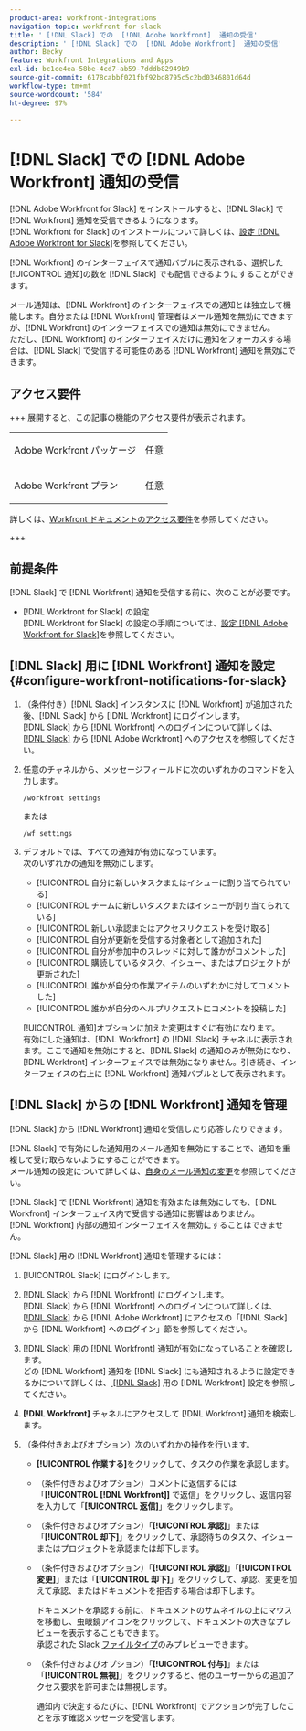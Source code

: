 ```yaml
---
product-area: workfront-integrations
navigation-topic: workfront-for-slack
title: ' [!DNL Slack] での  [!DNL Adobe Workfront]  通知の受信'
description: ' [!DNL Slack] での  [!DNL Adobe Workfront]  通知の受信'
author: Becky
feature: Workfront Integrations and Apps
exl-id: bc1ce4ea-58be-4cd7-ab59-7dddb82949b9
source-git-commit: 6178cabbf021fbf92bd8795c5c2bd0346801d64d
workflow-type: tm+mt
source-wordcount: '584'
ht-degree: 97%

---
```


# [!DNL Slack] での [!DNL Adobe Workfront] 通知の受信

<!--
<p data-mc-conditions="QuicksilverOrClassic.Draft mode">(NOTE: Alina: *** Linked to Accessing Workfront from Slack.***Some of this information is duplicating in Accessing Workfront from Slack (also screen shots))</p>
-->

[!DNL Adobe Workfront for Slack] をインストールすると、[!DNL Slack] で [!DNL Workfront] 通知を受信できるようになります。\
[!DNL Workfront for Slack] のインストールについて詳しくは、[設定 [!DNL Adobe Workfront for Slack]](../../workfront-integrations-and-apps/using-workfront-with-slack/configure-workfront-for-slack.md)を参照してください。

[!DNL Workfront] のインターフェイスで通知バブルに表示される、選択した[!UICONTROL 通知]の数を [!DNL Slack] でも配信できるようにすることができます。

メール通知は、[!DNL Workfront] のインターフェイスでの通知とは独立して機能します。自分または [!DNL Workfront] 管理者はメール通知を無効にできますが、[!DNL Workfront] のインターフェイスでの通知は無効にできません。\
ただし、[!DNL Workfront] のインターフェイスだけに通知をフォーカスする場合は、[!DNL Slack] で受信する可能性のある [!DNL Workfront] 通知を無効にできます。

## アクセス要件

+++ 展開すると、この記事の機能のアクセス要件が表示されます。

<table style="table-layout:auto"> 
 <col> 
 <col> 
 <tbody> 
  <tr> 
   <td role="rowheader">Adobe Workfront パッケージ</td> 
   <td> <p>任意</p> </td> 
  </tr> 
  <tr> 
   <td role="rowheader">Adobe Workfront プラン</td> 
   <td> <p>任意</p>
  </tr> 
 </tbody> 
</table>

詳しくは、[Workfront ドキュメントのアクセス要件](/help/quicksilver/administration-and-setup/add-users/access-levels-and-object-permissions/access-level-requirements-in-documentation.md)を参照してください。

+++

## 前提条件

[!DNL Slack] で [!DNL Workfront] 通知を受信する前に、次のことが必要です。

* [!DNL Workfront for Slack] の設定\
   [!DNL Workfront for Slack] の設定の手順については、[設定 [!DNL Adobe Workfront for Slack]](../../workfront-integrations-and-apps/using-workfront-with-slack/configure-workfront-for-slack.md)を参照してください。

## [!DNL Slack] 用に [!DNL Workfront] 通知を設定 {#configure-workfront-notifications-for-slack}

1. （条件付き）[!DNL Slack] インスタンスに [!DNL Workfront] が追加された後、[!DNL Slack] から [!DNL Workfront] にログインします。\
   [!DNL Slack] から [!DNL Workfront] へのログインについて詳しくは、[ [!DNL Slack]](../../workfront-integrations-and-apps/using-workfront-with-slack/access-workfront-from-slack.md) から  [!DNL Adobe Workfront]  へのアクセスを参照してください。

1. 任意のチャネルから、メッセージフィールドに次のいずれかのコマンドを入力します。

   `/workfront settings`

   または

   `/wf settings`

1. デフォルトでは、すべての通知が有効になっています。\
   次のいずれかの通知を無効にします。

   * [!UICONTROL 自分に新しいタスクまたはイシューに割り当てられている]
   * [!UICONTROL チームに新しいタスクまたはイシューが割り当てられている]
   * [!UICONTROL 新しい承認またはアクセスリクエストを受け取る]
   * [!UICONTROL 自分が更新を受信する対象者として追加された]
   * [!UICONTROL 自分が参加中のスレッドに対して誰かがコメントした]
   * [!UICONTROL 購読しているタスク、イシュー、またはプロジェクトが更新された]
   * [!UICONTROL 誰かが自分の作業アイテムのいずれかに対してコメントした]
   * [!UICONTROL 誰かが自分のヘルプリクエストにコメントを投稿した]

   [!UICONTROL 通知]オプションに加えた変更はすぐに有効になります。\
   有効にした通知は、[!DNL Workfront] の [!DNL Slack] チャネルに表示されます。ここで通知を無効にすると、[!DNL Slack] の通知のみが無効になり、[!DNL Workfront] インターフェイスでは無効になりません。引き続き、インターフェイスの右上に [!DNL Workfront] 通知バブルとして表示されます。

## [!DNL Slack] からの [!DNL Workfront] 通知を管理

[!DNL Slack] から [!DNL Workfront] 通知を受信したり応答したりできます。

[!DNL Slack] で有効にした通知用のメール通知を無効にすることで、通知を重複して受け取らないようにすることができます。\
メール通知の設定について詳しくは、[自身のメール通知の変更](../../workfront-basics/using-notifications/activate-or-deactivate-your-own-event-notifications.md)を参照してください。

[!DNL Slack] で [!DNL Workfront] 通知を有効または無効にしても、[!DNL Workfront] インターフェイス内で受信する通知に影響はありません。\
[!DNL Workfront] 内部の通知インターフェイスを無効にすることはできません。

[!DNL Slack] 用の [!DNL Workfront] 通知を管理するには：

1. [!UICONTROL Slack] にログインします。
1. [!DNL Slack] から [!DNL Workfront] にログインします。\
   [!DNL Slack] から [!DNL Workfront] へのログインについて詳しくは、[ [!DNL Slack]](../../workfront-integrations-and-apps/using-workfront-with-slack/access-workfront-from-slack.md) から  [!DNL Adobe Workfront]  にアクセスの「[!DNL Slack] から [!DNL Workfront] へのログイン」節を参照してください。

1. [!DNL Slack] 用の [!DNL Workfront] 通知が有効になっていることを確認します。\
   どの [!DNL Workfront] 通知を [!DNL Slack] にも通知されるように設定できるかについて詳しくは、[ [!DNL Slack]](#configure-workfront-notifications-for-slack-configure-workfront-notifications-for-slack) 用の  [!DNL Workfront]  設定を参照してください。

1. **[!DNL Workfront]** チャネルにアクセスして [!DNL Workfront] 通知を検索します。
1. （条件付きおよびオプション）次のいずれかの操作を行います。

   * **[!UICONTROL 作業する]**&#x200B;をクリックして、タスクの作業を承認します。

   * （条件付きおよびオプション）コメントに返信するには「**[!UICONTROL [!DNL Workfront]]** で返信」をクリックし、返信内容を入力して「**[!UICONTROL 返信]**」をクリックします。

   * （条件付きおよびオプション）「**[!UICONTROL 承認]**」または「**[!UICONTROL 却下]**」をクリックして、承認待ちのタスク、イシューまたはプロジェクトを承認または却下します。

   * （条件付きおよびオプション）「**[!UICONTROL 承認]**」「**[!UICONTROL 変更]**」または「**[!UICONTROL 却下]**」をクリックして、承認、変更を加えて承認、またはドキュメントを拒否する場合は却下します。

     ドキュメントを承認する前に、ドキュメントのサムネイルの上にマウスを移動し、虫眼鏡アイコンをクリックして、ドキュメントの大きなプレビューを表示することもできます。\
      承認された Slack [ファイルタイプ](https://api.slack.com/types/file)のみプレビューできます。

   * （条件付きおよびオプション）「**[!UICONTROL 付与]**」または「**[!UICONTROL 無視]**」をクリックすると、他のユーザーからの追加アクセス要求を許可または無視します。

     通知内で決定するたびに、[!DNL Workfront] でアクションが完了したことを示す確認メッセージを受信します。
